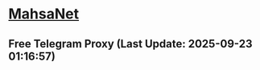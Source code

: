 
# [MahsaNet](https://t.me/mahsa_net)
## Free Telegram Proxy (Last Update: 2025-09-23 01:16:57)

    